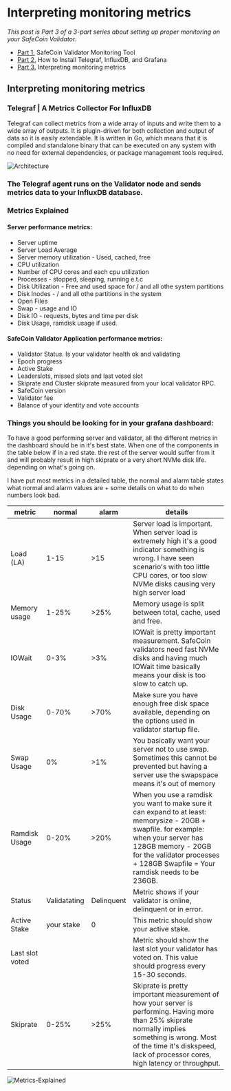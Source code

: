 # Interpreting monitoring metrics

*This post is Part 3 of a 3-part series about setting up proper monitoring on your SafeCoin Validator.*

* [Part 1.](https://github.com/safegw/SafeCoin-Monitoring/blob/main/README.md) SafeCoin Validator Monitoring Tool
* [Part 2.](https://github.com/safegw/SafeCoin-Monitoring/blob/main/How%20to%20Install%20TIG%20Stack.md) How to Install Telegraf, InfluxDB, and Grafana
* [Part 3.](https://github.com/safegw/SafeCoin-Monitoring/blob/main/Guidelines%20interpreting%20metrics.md) Interpreting monitoring metrics

## Interpreting monitoring metrics

### Telegraf | A Metrics Collector For InfluxDB

Telegraf can collect metrics from a wide array of inputs and write them to a wide array of outputs. It is plugin-driven for both collection and output of data so it is easily extendable. It is written in Go, which means that it is compiled and standalone binary that can be executed on any system with no need for external dependencies, or package management tools required.

![Architecture](https://i.imgur.com/xmbND94.png)

### The Telegraf agent runs on the Validator node and sends metrics data to your InfluxDB database. 

### Metrics Explained

#### Server performance metrics:
- Server uptime
- Server Load Average
- Server memory utilization - Used, cached, free
- CPU utilization
- Number of CPU cores and each cpu utilization
- Processes - stopped, sleeping, running e.t.c
- Disk Utilization - Free and used space for / and all othe system partitions
- Disk Inodes - / and all othe partitions in the system
- Open Files
- Swap - usage and IO
- Disk IO - requests, bytes and time per disk
- Disk Usage, ramdisk usage if used.

#### SafeCoin Validator Application performance metrics:
- Validator Status. Is your validator health ok and validating
- Epoch progress
- Active Stake
- Leaderslots, missed slots and last voted slot
- Skiprate and Cluster skiprate measured from your local validator RPC.
- SafeCoin version
- Validator fee
- Balance of your identity and vote accounts

### Things you should be looking for in your grafana dashboard:
To have a good performing server and validator, all the different metrics in the dashboard should be in it's best state. When one of the components in the table below if in a red state. the rest of the server would suffer from it and will probably result in high skiprate or a very short NVMe disk life. depending on what's going on.

I have put most metrics in a detailed table, the normal and alarm table states what normal and alarm values are + some details on what to do when numbers look bad.


| metric  | normal | alarm | details|
|---------|--------|-------|--------|
|Load (LA)| 1-15 | >15 | Server load is important. When server load is extremely high it's a good indicator something is wrong. I have seen scenario's with too little CPU cores, or too slow NVMe disks causing very high server load |
|Memory usage| 1-25%  | >25%  | Memory usage is split between total, cache, used and free.|
|IOWait |0-3%|>3%|IOWait is pretty important measurement. SafeCoin validators need fast NVMe disks and having much IOWait time basically means your disk is too slow to catch up.|
|Disk Usage| 0-70% | >70% | Make sure you have enough free disk space available, depending on the options used in validator startup file.|
|Swap Usage| 0% | >1% | You basically want your server not to use swap. Sometimes this cannot be prevented but having a server use the swapspace means it's out of memory|
|Ramdisk Usage| 0-20%| >20% | When you use a ramdisk you want to make sure it can expand to at least:  memorysize - 20GB + swapfile. for example: when your server has 128GB memory - 20GB for the validator processes + 128GB Swapfile = Your ramdisk needs to be 236GB.
|Status| Validatating | Delinquent | Metric shows if your validator is online, delinquent or in error.|
|Active Stake| your stake | 0 | This metric should show your active stake.|
|Last slot voted| | | Metric should show the last slot your validator has voted on. This value should progress every 15-30 seconds.|
|Skiprate|0-25%|>25%|Skiprate is pretty important measurement of how your server is performing. Having more than 25% skiprate normally implies something is wrong. Most of the time it's diskspeed, lack of processor cores, high latency or throughput.|


![Metrics-Explained](https://i.imgur.com/oTD0Uc4.png)


